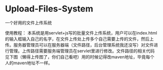 # Upload-Files-System
一个好用的文件上传系统

使用教程：
本系统是用servlet+js写的批量文件上传系统，用户可以在index.html的输入框输入自己的名字，在文件上传处上传多个自己需要上传的文件，然后上传。服务器管理员可以在服务器端（文件路径，后台管理系统我还没写）对文件进行管理。上传路径需要服务端管理员在servlet里进行修改。文件路径的相关代码见下图（懒得上传图了，你们自己看吧）用的时候记得改maven地址，毕竟每个人的maven地址不一样。
